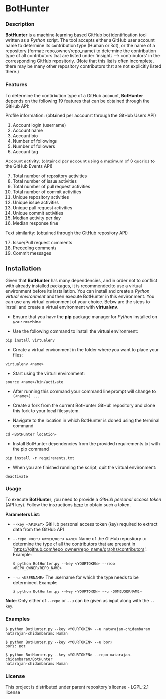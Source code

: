 # BotHunter

### Description

**BotHunter** is a machine-learning based GitHub bot identification tool written as a _Python_ script.
The tool accepts either a GitHub user account name to determine its contribution type (Human or Bot),
or the name of a repository (format: repo_owner/repo_name) to determine the contribution type of all contributors that are listed under 'insights --> contributors' in the corresponding GitHub repositoriy.
(Note that this list is often incomplete, there may be many other repository contributors that are not explicitly listed there.)

### Features

To determine the contirbution type of a GitHub account, **BotHunter** depends on the following 19 features that can be obtained through the GitHub API:

  Profile information: (obtained per accounrt through the GitHub Users API)
   1. Account login (username)
   2. Account name
   3. Account bio
   4. Number of followings
   5. Number of followers
   6. Account tag

  Account activity: (obtained per account using a maximum of 3 queries to the GitHub Events API)
  
   7. Total number of repository activities
   8. Total number of issue activities
   9. Total number of pull request activities
  10. Total number of commit activities
  11. Unique repository activities
  12. Unique issue activities
  13. Unique pull request activities
  14. Unique commit activities
  15. Median activity per day
  16. Median response time

  Text similarity: (obtained through the GitHub repository API)
  
  17. Issue/Pull request comments
  18. Preceding comments
  19. Commit messages


## Installation

Given that **BotHunter** has many dependencies, and in order not to conflict with already installed packages, it is recommended to use a virtual environment before its installation.
You can install and create a _Python virtual environment_ and then execute BotHunter in this environment.
You can use any virtual environment of your choice.
Below are the steps to install and create a virtual environment with **virtualenv**.

 - Ensure that you have the **pip** package manager for _Python_ installed on your machine.

 - Use the following command to install the virtual environment:
```
pip install virtualenv
```

 - Create a virtual environment in the folder where you want to place your files:
```
virtualenv <name>
```

 - Start using the virtual environment:
```
source <name>/bin/activate
```

 - After running this command your command line prompt will change to `(<name>) ...`

 - Create a fork from the current BotHunter GitHub repository and clone this fork to your local filesystem.

 - Navigate to the location in which BotHunter is cloned using the terminal command
```
cd <BotHunter location>
```

 - Install BotHunter dependencies from the provided requirements.txt with the pip command
```
pip install -r requirements.txt
```

- When you are finished running the script, quit the virtual environment:
```
deactivate
```

### Usage

To execute **BotHunter**, you need to provide a *GitHub personal access token* (API key).
Follow the instructions [here](https://docs.github.com/en/github/authenticating-to-github/creating-a-personal-access-token) to obtain such a token.

**Parameters List**:

 - `--key <APIKEY>` GitHub personal access token (key) required to extract data from the GitHub API

 - `--repo <REPO_OWNER/REPO_NAME>` Name of the GitHub repository to determine the type of all the contributors that are present in `https://github.com/repo_owner/repo_name/graphs/contributors'. Example:
   ```
   $ python BotHunter.py --key <YOURTOKEN> --repo <REPO_OWNER/REPO_NAME>
   ```

 - `--u <USERNAME>` The username for which the type needs to be determined. Example:
   ```
   $ python BotHunter.py --key <YOURTOKEN> --u <SOMEUSERNAME>
   ```

**Note**: Only either of `--repo` or `--u` can be given as input along with the `--key`.

### Examples
```
$ python BotHunter.py --key <YOURTOKEN> --u natarajan-chidambaram
natarajan-chidambaram: Human
```

```
$ python BotHunter.py --key <YOURTOKEN> --u bors
bors: Bot
```

```
$ python BotHunter.py --key <YOURTOKEN> --repo natarajan-chidambaram/BotHunter
natarajan-chidambaram: Human
```

### License

This project is distributed under parent repository's license - LGPL-2.1 license
